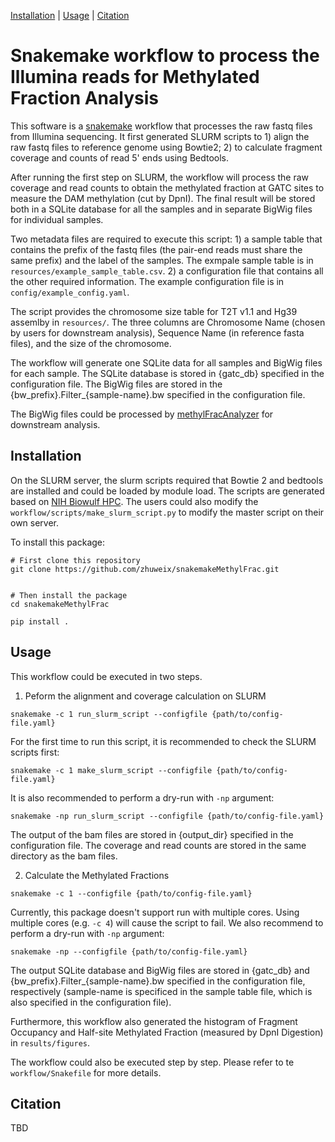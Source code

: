 [Installation](#installation) | [Usage](#usage) | [Citation](#citation)
# Snakemake workflow to process the Illumina reads for Methylated Fraction Analysis

This software is a [snakemake](https://snakemake.readthedocs.io/en/stable/index.html) workflow that processes the raw fastq files from Illumina sequencing. It first generated SLURM scripts to 1) align the raw fastq files to reference genome using Bowtie2; 2) to calculate fragment coverage and counts of read 5' ends using Bedtools. 

After running the first step on SLURM, the workflow will process the raw coverage and read counts to obtain the methylated fraction at GATC sites to measure the DAM methylation (cut by DpnI). The final result will be stored both in a SQLite database for all the samples and in separate BigWig files for individual samples.

Two metadata files are required to execute this script: 1) a sample table that contains the prefix of the fastq files (the pair-end reads must share the same prefix) and the label of the samples. The exmpale sample table is in `resources/example_sample_table.csv`. 2) a configuration file that contains all the other required information. The example configuration file is in `config/example_config.yaml`.

The script provides the chromosome size table for T2T v1.1 and Hg39 assemlby in `resources/`. The three columns are Chromosome Name (chosen by users for downstream analysis), Sequence Name (in reference fasta files), and the size of the chromosome.

The workflow will generate one SQLite data for all samples and BigWig files for each sample. The SQLite database is stored in {gatc_db} specified in the configuration file. The BigWig files are stored in the {bw_prefix}.Filter_{sample-name}.bw specified in the configuration file. 

The BigWig files could be processed by [methylFracAnalyzer](https://github.com/zhuweix/methylFracAnalyzer) for downstream analysis.

## Installation

On the SLURM server, the slurm scripts required that Bowtie 2 and bedtools are installed and could be loaded by module load. The scripts are generated based on [NIH Biowulf HPC](https://hpc.nih.gov/). The users could also modify the `workflow/scripts/make_slurm_script.py` to modify the master script on their own server.

To install this package:
```
# First clone this repository
git clone https://github.com/zhuweix/snakemakeMethylFrac.git


# Then install the package
cd snakemakeMethylFrac

pip install .
```


## Usage

This workflow could be executed in two steps.

1. Peform the alignment and coverage calculation on SLURM
```
snakemake -c 1 run_slurm_script --configfile {path/to/config-file.yaml}
```
For the first time to run this script, it is recommended to check the SLURM scripts first:
```
snakemake -c 1 make_slurm_script --configfile {path/to/config-file.yaml}
```
It is also recommended to perform a dry-run with `-np` argument:
```
snakemake -np run_slurm_script --configfile {path/to/config-file.yaml}
```

The output of the bam files are stored in {output_dir} specified in the configuration file. The coverage and read counts are stored in the same directory as the bam files.

2. Calculate the Methylated Fractions
```
snakemake -c 1 --configfile {path/to/config-file.yaml}
```
Currently, this package doesn't support run with multiple cores. Using multiple cores (e.g. `-c 4`) will cause the script to fail.
We also recommend to perform a dry-run with `-np` argument:
```
snakemake -np --configfile {path/to/config-file.yaml}
```

The output SQLite database and BigWig files are stored in {gatc_db} and {bw_prefix}.Filter_{sample-name}.bw specified in the configuration file, respectively (sample-name is specificed in the sample table file, which is also specified in the configuration file).

Furthermore, this workflow also generated the histogram of Fragment Occupancy and Half-site Methylated Fraction (measured by DpnI Digestion) in `results/figures`.

The workflow could also be executed step by step. Please refer to te `workflow/Snakefile` for more details.

## Citation
TBD
